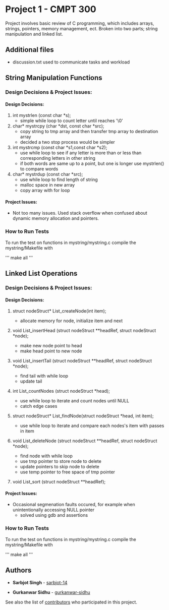 # Project 1 - CMPT 300

Project involves basic review of C programming, which includes arrays, strings, pointers, memory management, ect. Broken into two parts; string manipulation and linked list.


## Additional files
   * discussion.txt used to communicate tasks and workload

## String Manipulation Functions

### Design Decisions & Project Issues:

#### Design Decisions:
1. int   mystrlen (const char *s);
    * simple while loop to count letter until reaches '\0'
2. char* mystrcpy (char *dst, const  char *src);
    * copy string to tmp array and then transfer tmp array to destination array
    * decided a two stop process would be simpler
3. int   mystrcmp (const char *s1,const char *s2);
    * use while loop to see if any letter is more than or less than corresponding letters in other string
    * if both words are same up to a point, but one is longer use mystrlen() to compare words
4. char* mystrdup (const char *src);
   * use while loop to find length of string
   * malloc space in new array
   * copy array with for loop

#### Project Issues:
   * Not too many issues. Used stack overflow when confused about dynamic memory allocation and pointers.  

### How to Run Tests

To run the test on functions in mystring/mystring.c compile the mystring/Makefile with

'''
make all
'''

## Linked List Operations

### Design Decisions & Project Issues:

#### Design Decisions:
1. struct nodeStruct* List_createNode(int item);
   * allocate memory for node, initialize item and next

2. void List_insertHead (struct nodeStruct **headRef, struct nodeStruct *node);
   * make new node point to head
   * make head point to new node

3. void List_insertTail (struct nodeStruct **headRef, struct nodeStruct *node);
    * find tail with while loop
     * update tail
    
4. int List_countNodes (struct nodeStruct *head);
   * use while loop to iterate and count nodes until NULL
   * catch edge cases
   
5. struct nodeStruct* List_findNode(struct nodeStruct *head, int item);
   * use while loop to iterate and compare each nodes's item with passes in item
   
6. void List_deleteNode (struct nodeStruct **headRef, struct nodeStruct *node);
     * find node with while loop
     * use tmp pointer to store node to delete
     * update pointers to skip node to delete
     * use temp pointer to free space of tmp pointer
7. void List_sort (struct nodeStruct **headRef);


#### Project Issues:
   * Occasional segmenation faults occured, for example when unintentionally accessing NULL pointer
      * solved using gdb and assertions

### How to Run Tests

To run the test on functions in mystring/mystring.c compile the mystring/Makefile with

'''
make all
'''




## Authors

* **Sarbjot Singh**  - [sarbjot-14](https://github.com/sarbjot-14)

* **Gurkanwar Sidhu** - [gurkanwar-sidhu](https://github.com/gurkanwar-sidhu)

See also the list of [contributors](https://github.com/your/project/contributors) who participated in this project.

